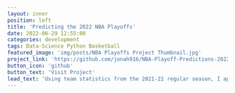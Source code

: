 ```yaml
---
layout: inner
position: left
title: 'Predicting the 2022 NBA Playoffs'
date: 2022-06-29 12:55:00
categories: development
tags: Data-Science Python Basketball
featured_image: 'img/posts/NBA Playoffs Project Thumbnail.jpg'
project_link: 'https://github.com/jonah916/NBA-Playoff-Predictions-2022/blob/main/NBA%20Playoff%20Predictions%20with%20K%20Means%20Clustering.ipynb'
button_icon: 'github'
button_text: 'Visit Project'
lead_text: 'Using team statistics from the 2021-22 regular season, I applied K-means clustering to every NBA team in an attempt to predict playoff series outcomes.'
---
```

